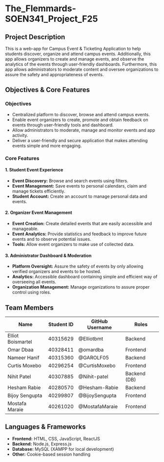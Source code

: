 # The_Flemmards-SOEN341_Project_F25

## Project Description
This is a web-app for Campus Event & Ticketing Application to help students discover, organize and attend campus events. Additionally, this app allows organizers to create and manage events, and observe the analytics of the events through user-friendly dashboards. Furthermore, this app allows administrators to moderate content and oversee organizations to assure the safety and appropriateness of events.

## Objectives & Core Features

### Objectives
- Centralized platform to discover, browse and attend campus events.
- Enable event organizers to create, promote and obtain feedback on events through user-friendly tools and dashboard.
- Allow administrators to moderate, manage and monitor events and app activity.
- Deliver a user-friendly and secure application that makes attending events simple and more engaging.

### Core Features

#### 1. Student Event Experience
- **Event Discovery:** Browse and search events using filters.
- **Event Management:** Save events to personal calendars, claim and manage tickets efficiently.
- **Student Account:** Create an account to manage personal data and events.

#### 2. Organizer Event Management
- **Event Creation:** Create detailed events that are easily accessible and manageable.
- **Event Analytics:** Provide statistics and feedback to improve future events and to observe potential issues.
- **Tools:** Allow event organizers to make use of collected data.

#### 3. Administrator Dashboard & Moderation
- **Platform Oversight:** Assure the safety of events by only allowing verified organizers and events to be hosted.
- **Analytics:** Accessible dashboard containing simple and efficient way of overseeing all events.
- **Organization Management:** Manage organizations to assure proper control using roles.
  
## Team Members
| Name | Student ID | GitHub Username | Roles |
|------|------------|-----------------|-------------|
| Elliot Boismartel | 40315629 | @Elliotbmt | Backend |
| Omar Dbaa | 40328411 | @omardba | Frontend |
| Nameer Hanif | 40315360 | @GAROLF05 | Backend |
| Curtis Moxebo | 40296254 | @CurtisMoxebo | Frontend |
| Nihit Patel | 40307885 | @Nihit-patel | Backend (DB)|
| Hesham Rabie | 40280570 | @Hesham-Rabie | Backend |
| Bijoy Sengupta | 40299807 | @BijoySengupta | Frontend |
| Mostafa Maraie | 40261020 | @MostafaMaraie | Frontend |

## Languages & Frameworks
- **Frontend:** HTML, CSS, JavaScript, ReactJS
- **Backend:** Node.js, Express.js
- **Database:** MySQL (XAMPP for local development)
- **Other:** Cookie-based session handling
